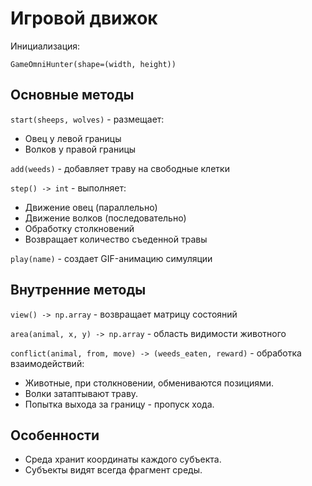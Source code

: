 # Игровой движок

Инициализация:

`GameOmniHunter(shape=(width, height))`

## Основные методы

`start(sheeps, wolves)` - размещает:

- Овец у левой границы
- Волков у правой границы

`add(weeds)` - добавляет траву на свободные клетки

`step() -> int` - выполняет:

- Движение овец (параллельно)
- Движение волков (последовательно)
- Обработку столкновений
- Возвращает количество съеденной травы

`play(name)` - создает GIF-анимацию симуляции

## Внутренние методы

`view() -> np.array` - возвращает матрицу состояний

`area(animal, x, y) -> np.array` - область видимости животного

`conflict(animal, from, move) -> (weeds_eaten, reward)` - обработка взаимодействий:

- Животные, при столкновении, обмениваются позициями.
- Волки затаптывают траву.
- Попытка выхода за границу - пропуск хода.

## Особенности

- Среда хранит координаты каждого субъекта.
- Субъекты видят всегда фрагмент среды.
